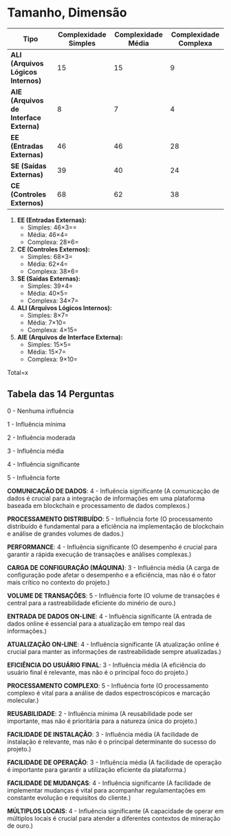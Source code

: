 # Tamanho, Dimensão

| Tipo                                    | Complexidade Simples | Complexidade Média | Complexidade Complexa |
| --------------------------------------- | -------------------- | ------------------ | --------------------- |
| **ALI (Arquivos Lógicos Internos)**     | 15                   | 15                 | 9                     |
| **AIE (Arquivos de Interface Externa)** | 8                    | 7                  | 4                     |
| **EE (Entradas Externas)**              | 46                   | 46                 | 28                    |
| **SE (Saídas Externas)**                | 39                   | 40                 | 24                    |
| **CE (Controles Externos)**             | 68                   | 62                 | 38                    |

1. **EE (Entradas Externas):**
   - Simples: 46×3==
   - Média: 46×4=
   - Complexa: 28×6=
2. **CE (Controles Externos):**
   - Simples: 68×3=
   - Média: 62×4=
   - Complexa: 38×6=
3. **SE (Saídas Externas):**
   - Simples: 39×4=
   - Média: 40×5=
   - Complexa: 34×7=
4. **ALI (Arquivos Lógicos Internos):**
   - Simples: 8×7=
   - Média: 7×10=
   - Complexa: 4×15=
5. **AIE (Arquivos de Interface Externa):**
   - Simples: 15×5=
   - Média: 15×7=
   - Complexa: 9×10=

Total=x



## Tabela das 14 Perguntas

0 - Nenhuma influência

1 - Influência mínima

2 - Influência moderada

3 - Influência média

4 - Influência significante

5 - Influência forte

**COMUNICAÇÃO DE DADOS**: 4 - Influência significante (A comunicação de dados é crucial para a integração de informações em uma plataforma baseada em blockchain e processamento de dados complexos.)

**PROCESSAMENTO DISTRIBUÍDO**: 5 - Influência forte (O processamento distribuído é fundamental para a eficiência na implementação de blockchain e análise de grandes volumes de dados.)

**PERFORMANCE**: 4 - Influência significante (O desempenho é crucial para garantir a rápida execução de transações e análises complexas.)

**CARGA DE CONFIGURAÇÃO (MÁQUINA)**: 3 - Influência média (A carga de configuração pode afetar o desempenho e a eficiência, mas não é o fator mais crítico no contexto do projeto.)

**VOLUME DE TRANSAÇÕES**: 5 - Influência forte (O volume de transações é central para a rastreabilidade eficiente do minério de ouro.)

**ENTRADA DE DADOS ON-LINE**: 4 - Influência significante (A entrada de dados online é essencial para a atualização em tempo real das informações.)

**ATUALIZAÇÃO ON-LINE**: 4 - Influência significante (A atualização online é crucial para manter as informações de rastreabilidade sempre atualizadas.)

**EFICIÊNCIA DO USUÁRIO FINAL**: 3 - Influência média (A eficiência do usuário final é relevante, mas não é o principal foco do projeto.)

**PROCESSAMENTO COMPLEXO**: 5 - Influência forte (O processamento complexo é vital para a análise de dados espectroscópicos e marcação molecular.)

**REUSABILIDADE**: 2 - Influência mínima (A reusabilidade pode ser importante, mas não é prioritária para a natureza única do projeto.)

**FACILIDADE DE INSTALAÇÃO**: 3 - Influência média (A facilidade de instalação é relevante, mas não é o principal determinante do sucesso do projeto.)

**FACILIDADE DE OPERAÇÃO**: 3 - Influência média (A facilidade de operação é importante para garantir a utilização eficiente da plataforma.)

**FACILIDADE DE MUDANÇAS**: 4 - Influência significante (A facilidade de implementar mudanças é vital para acompanhar regulamentações em constante evolução e requisitos do cliente.)

**MÚLTIPLOS LOCAIS**: 4 - Influência significante (A capacidade de operar em múltiplos locais é crucial para atender a diferentes contextos de mineração de ouro.)